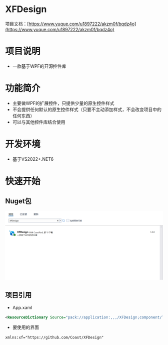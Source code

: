 # XFDesign

项目文档：[https://www.yuque.com/u1897222/akzm0f/bqdz4o](https://www.yuque.com/u1897222/akzm0f/bqdz4o)

# 项目说明

- 一款基于WPF的开源控件库



# 功能简介

- 主要做WPF的扩展控件，只提供少量的原生控件样式
- 不会提供任何默认的原生控件样式（只要不主动添加样式，不会改变项目中的任何东西）
- 可以与其他控件库结合使用



# 开发环境

- 基于VS2022+.NET6



# 快速开始

## Nuget包

![img](Image/1659082343196-573c50e3-02bc-4556-ba8a-1d0bb936aede.png)

## 项目引用

- App.xaml

```xml
<ResourceDictionary Source="pack://application:,,,/XFDesign;component/Themes/Generic.xaml" />
```

- 要使用的界面

```xml
xmlns:xf="https://github.com/Coast/XFDesign"
```


